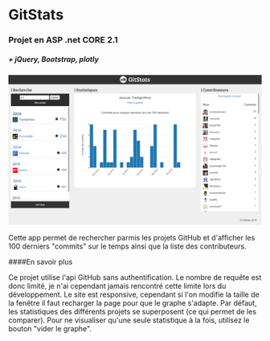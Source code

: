 #   GitStats
### Projet en ASP .net CORE 2.1
##### + jQuery, Bootstrap, plotly

![Capture d'écran du site](wwwroot/images/Capture.png?raw=true "GitStats")

Cette app permet de rechercher parmis les projets GitHub et d'afficher les 100 derniers "commits" sur le temps ainsi que la liste des contributeurs.

####En savoir plus

Ce projet utilise l'api GitHub sans authentification. Le nombre de requête est donc limité, je n'ai cependant jamais rencontré cette limite lors du développement.
Le site est responsive, cependant si l'on modifie la taille de la fenêtre il faut recharger la page pour que le graphe s'adapte.
Par défaut, les statistiques des différents projets se superposent (ce qui permet de les comparer). Pour ne visualiser qu'une seule statistique à la fois, utilisez le bouton "vider le graphe".